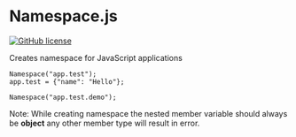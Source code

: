 # Namespace.js

[![GitHub license](https://img.shields.io/github/license/nimjetushar/Namespace.js.svg)](https://github.com/nimjetushar/Namespace.js/blob/master/LICENSE)

Creates namespace for JavaScript applications

```
Namespace("app.test");
app.test = {"name": "Hello"};

Namespace("app.test.demo");

```
Note: While creating namespace the nested member variable should always be **object** any other member type will result in error. 
